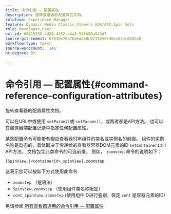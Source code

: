 ```yaml
---
title: 命令引用 — 配置属性
description: 旋转查看器的配置属性文档。
solution: Experience Manager
feature: Dynamic Media Classic,Viewers,SDK/API,Spin Sets
role: Developer,User
exl-id: 60615258-4d20-4452-a4a3-94fb88a943d7
source-git-commit: 6f838470a7bdea8e8c0219e59746ec82ecd802a8
workflow-type: tm+mt
source-wordcount: '141'
ht-degree: 0%

---
```


# 命令引用 — 配置属性{#command-reference-configuration-attributes}

旋转查看器的配置属性文档。

可以在URL中或使用 `setParam()`或 `setParams()`，或两者都是API方法。 也可以在服务器端配置记录中指定任何配置属性。

某些配置命令可能带有相应查看器SDK组件的类名或实例名的前缀。 组件的实例名称是动态的，具体取决于传递给的查看器容器DOM元素的ID `setContainerId()` API方法。 文档包含此类命令的可选前缀。 例如， `zoomstep` 命令的说明如下：

`[SpinView.|<containerId>_spinView].zoomstep`

这表示您可以按如下方式使用此命令

* `zoomstep` （短语法）
* `SpinView.zoomstep` （使用组件类名称限定）
* `cont_spinView.zoomstep` (使用组件ID进行鉴别，假定 `cont` 是容器元素的ID)

另请参阅 [所有查看器通用的命令引用 — 配置属性](../../../r-html5-viewer-20-cmdref-configattrib/r-html5-viewer-20-cmdref-configattrib.md#concept-850e0f2c49b949deb7cfbfd330d329bd)

